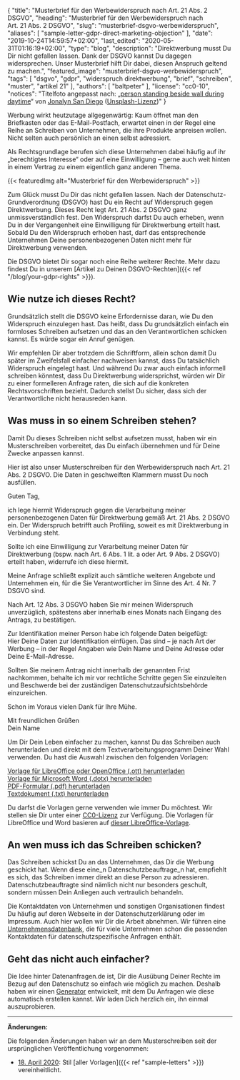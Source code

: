 {
    "title": "Musterbrief für den Werbewiderspruch nach Art. 21 Abs. 2 DSGVO",
    "heading": "Musterbrief für den Werbewiderspruch nach Art.&nbsp;21&nbsp;Abs.&nbsp;2&nbsp;DSGVO",
    "slug": "musterbrief-dsgvo-werbewiderspruch",
    "aliases": [ "sample-letter-gdpr-direct-marketing-objection" ],
    "date": "2019-10-24T14:59:57+02:00",
    "last_edited": "2020-05-31T01:16:19+02:00",
    "type": "blog",
    "description": "Direktwerbung musst Du Dir nicht gefallen lassen. Dank der DSGVO kannst Du dagegen widersprechen. Unser Musterbrief hilft Dir dabei, diesen Anspruch geltend zu machen.",
    "featured_image": "musterbrief-dsgvo-werbewiderspruch",
    "tags": [ "dsgvo", "gdpr", "widerspruch direktwerbung", "brief", "schreiben", "muster", "artikel 21" ],
    "authors": [ "baltpeter" ],
    "license": "cc0-10",
    "notices": "Titelfoto angepasst nach: „[person standing beside wall during daytime](https://unsplash.com/photos/ZO_tXe8Tinw)“ von [Jonalyn San Diego](https://unsplash.com/@sandiejo) ([Unsplash-Lizenz](https://unsplash.com/license))"
}

Werbung wirkt heutzutage allgegenwärtig: Kaum öffnet man den Briefkasten oder das E-Mail-Postfach, erwartet einen in der Regel eine Reihe an Schreiben von Unternehmen, die ihre Produkte anpreisen wollen. Nicht selten auch persönlich an einen selbst adressiert.

Als Rechtsgrundlage berufen sich diese Unternehmen dabei häufig auf ihr „berechtigtes Interesse“ oder auf eine Einwilligung – gerne auch weit hinten in einem Vertrag zu einem eigentlich ganz anderen Thema.

{{< featuredImg alt="Musterbrief für den Werbewiderspruch" >}}

Zum Glück musst Du Dir das nicht gefallen lassen. Nach der Datenschutz-Grundverordnung (DSGVO) hast Du ein Recht auf Widerspruch gegen Direktwerbung. Dieses Recht legt Art. 21 Abs. 2 DSGVO ganz unmissverständlich fest. Den Widerspruch darfst Du auch erheben, wenn Du in der Vergangenheit eine Einwilligung für Direktwerbung erteilt hast.  
Sobald Du den Widerspruch erhoben hast, darf das entsprechende Unternehmen Deine personenbezogenen Daten nicht mehr für Direktwerbung verwenden.

Die DSGVO bietet Dir sogar noch eine Reihe weiterer Rechte. Mehr dazu findest Du in unserem [Artikel zu Deinen DSGVO-Rechten]({{< ref "/blog/your-gdpr-rights" >}}).

## Wie nutze ich dieses Recht?

Grundsätzlich stellt die DSGVO keine Erfordernisse daran, wie Du den Widerspruch einzulegen hast. Das heißt, dass Du grundsätzlich einfach ein formloses Schreiben aufsetzen und das an den Verantwortlichen schicken kannst. Es würde sogar ein Anruf genügen.

Wir empfehlen Dir aber trotzdem die Schriftform, allein schon damit Du später im Zweifelsfall einfacher nachweisen kannst, dass Du tatsächlich Widerspruch eingelegt hast. Und während Du zwar auch einfach informell schreiben könntest, dass Du Direktwerbung widersprichst, würden wir Dir zu einer formelleren Anfrage raten, die sich auf die konkreten Rechtsvorschriften bezieht. Dadurch stellst Du sicher, dass sich der Verantwortliche nicht herausreden kann.

## Was muss in so einem Schreiben stehen?

Damit Du dieses Schreiben nicht selbst aufsetzen musst, haben wir ein Musterschreiben vorbereitet, das Du einfach übernehmen und für Deine Zwecke anpassen kannst.

Hier ist also unser Musterschreiben für den Werbewiderspruch nach Art. 21 Abs. 2 DSGVO. Die Daten in <span class="blog-letter-fill-in">geschweiften Klammern</span> musst Du noch ausfüllen.

<div class="blog-letter">
<p>Guten Tag,</p>

<p>ich lege hiermit Widerspruch gegen die Verarbeitung meiner personenbezogenen Daten für Direktwerbung gemäß Art. 21 Abs. 2 DSGVO ein. Der Widerspruch betrifft auch Profiling, soweit es mit Direktwerbung in Verbindung steht.</p>

<p>Sollte ich eine Einwilligung zur Verarbeitung meiner Daten für Direktwerbung (bspw. nach Art. 6 Abs. 1 lit. a oder Art. 9 Abs. 2 DSGVO) erteilt haben, widerrufe ich diese hiermit.</p>

<p>Meine Anfrage schließt explizit auch sämtliche weiteren Angebote und Unternehmen ein, für die Sie Verantwortlicher im Sinne des Art. 4 Nr. 7 DSGVO sind.</p>

<p>Nach Art. 12 Abs. 3 DSGVO haben Sie mir meinen Widerspruch unverzüglich, spätestens aber innerhalb eines Monats nach Eingang des Antrags, zu bestätigen.</p>

<p>Zur Identifikation meiner Person habe ich folgende Daten beigefügt:<br>
<span class="blog-letter-fill-in">Hier Deine Daten zur Identifikation einfügen. Das sind – je nach Art der Werbung – in der Regel Angaben wie Dein Name und Deine Adresse oder Deine E-Mail-Adresse.</span></p>

<p>Sollten Sie meinem Antrag nicht innerhalb der genannten Frist nachkommen, behalte ich mir vor rechtliche Schritte gegen Sie einzuleiten und Beschwerde bei der zuständigen Datenschutzaufsichtsbehörde einzureichen.</p>

<p>Schon im Voraus vielen Dank für Ihre Mühe.</p>

<p>Mit freundlichen Grüßen<br>
<span class="blog-letter-fill-in">Dein Name</span></p>
</div>

Um Dir Dein Leben einfacher zu machen, kannst Du das Schreiben auch herunterladen und direkt mit dem Textverarbeitungsprogramm Deiner Wahl verwenden. Du hast die Auswahl zwischen den folgenden Vorlagen:

<a href="/downloads/musterschreiben-dsgvo-werbewiderspruch-datenanfragen.de.ott" class="button button-primary" style="margin-bottom: 10px;">Vorlage für LibreOffice oder OpenOffice (.ott) herunterladen</a><br>
<a href="/downloads/musterschreiben-dsgvo-werbewiderspruch-datenanfragen.de.dotx" class="button button-secondary" style="margin-bottom: 10px;">Vorlage für Microsoft Word (.dotx) herunterladen</a><br>
<a href="/downloads/musterschreiben-dsgvo-werbewiderspruch-datenanfragen.de.pdf" class="button button-secondary" style="margin-bottom: 10px;">PDF-Formular (.pdf) herunterladen</a><br>
<a href="/downloads/musterschreiben-dsgvo-werbewiderspruch-datenanfragen.de.txt" class="button button-secondary">Textdokument (.txt) herunterladen</a>

Du darfst die Vorlagen gerne verwenden wie immer Du möchtest. Wir stellen sie Dir unter einer [CC0-Lizenz](https://creativecommons.org/publicdomain/zero/1.0/) zur Verfügung. Die Vorlagen für LibreOffice und Word basieren auf [dieser LibreOffice-Vorlage](https://extensions.libreoffice.org/templates/geschaeftsbrief-din-5008-2011-b-a4-ib).

## An wen muss ich das Schreiben schicken?

Das Schreiben schickst Du an das Unternehmen, das Dir die Werbung geschickt hat. Wenn diese eine_n Datenschutzbeauftrage_n hat, empfiehlt es sich, das Schreiben immer direkt an diese Person zu adressieren. Datenschutzbeauftragte sind nämlich nicht nur besonders geschult, sondern müssen Dein Anliegen auch vertraulich behandeln.

Die Kontaktdaten von Unternehmen und sonstigen Organisationen findest Du häufig auf deren Webseite in der Datenschutzerklärung oder im Impressum. Auch hier wollen wir Dir die Arbeit abnehmen. Wir führen eine [Unternehmensdatenbank](/company), die für viele Unternehmen schon die passenden Kontaktdaten für datenschutzspezifische Anfragen enthält.

## Geht das nicht auch einfacher?

Die Idee hinter Datenanfragen.de ist, Dir die Ausübung Deiner Rechte im Bezug auf den Datenschutz so einfach wie möglich zu machen. Deshalb haben wir einen [Generator](/generator) entwickelt, mit dem Du Anfragen wie diese automatisch erstellen kannst. Wir laden Dich herzlich ein, ihn einmal auszuprobieren.

---

**Änderungen:**

Die folgenden Änderungen haben wir an dem Musterschreiben seit der ursprünglichen Veröffentlichung vorgenommen:

* [18. April 2020](https://github.com/datenanfragen/data/pull/562/commits/3c31ea33425d8c53e27bebea98f7486bd6754be8#diff-0fbc22e0510c1148f28cd399109977fe): Stil [aller Vorlagen]({{< ref "sample-letters" >}}) vereinheitlicht.
